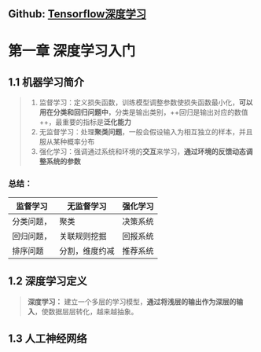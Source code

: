 ## Github: [Tensorflow深度学习](https://github.com/PacktPublishing/Deep-Learning-with-TensorFlow)
# 第一章  深度学习入门
## 1.1 机器学习简介
> 1. 监督学习：定义损失函数，训练模型调整参数使损失函数最小化，**可以用在分类和回归问题中**，分类是输出类别，++回归是输出对应的数值++，最重要的指标是**泛化能力**
> 2. 无监督学习：处理**聚类问题**，一般会假设输入为相互独立的样本，并且服从某种概率分布
> 3. 强化学习：强调通过系统和环境的**交互**来学习，**通过环境的反馈动态调整系统的参数**
### 总结：
|监督学习|无监督学习|强化学习|
|-|-|-|
|分类问题，|聚类|决策系统| 
|回归问题，|关联规则挖掘|回报系统|
|排序问题|分割，维度约减|推荐系统|

## 1.2 深度学习定义
> **深度学习：** 建立一个多层的学习模型，**通过将浅层的输出作为深层的输入**，使数据层层转化，越来越抽象。
## 1.3 人工神经网络


